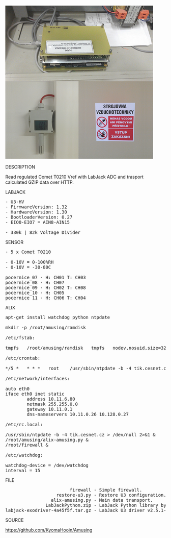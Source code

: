 ![Alix](https://github.com/KyomaHooin/Amusing/raw/master/alix/pocernice/pocernice_screen.png "screenshot")

DESCRIPTION

Read regulated Comet T0210 Vref with LabJack ADC and trasport calculated GZIP data over HTTP.

LABJACK
<pre>
- U3-HV
- FirmwareVersion: 1.32
- HardwareVersion: 1.30
- BootloaderVersion: 0.27
- EIO0-EIO7 = AIN8-AIN15

- 330k | 82k Voltage Divider
</pre>
SENSOR
<pre>
- 5 x Comet T0210

- 0-10V = 0-100%RH
- 0-10V = -30-80C

pocernice_07 - H: CH01 T: CH03
pocernice_08 - H: CH07
pocernice_09 - H: CH02 T: CH08
pocernice_10 - H: CH05
pocernice_11 - H: CH06 T: CH04
</pre>
ALIX
<pre>
apt-get install watchdog python ntpdate

mkdir -p /root/amusing/ramdisk

/etc/fstab:

tmpfs	/root/amusing/ramdisk	tmpfs	nodev,nosuid,size=32M	0	0

/etc/crontab:

*/5 *	* * *	root	/usr/sbin/ntpdate -b -4 tik.cesnet.cz > /dev/null 2>&1

/etc/network/interfaces:

auto eth0
iface eth0 inet static
        address 10.11.6.80
        netmask 255.255.0.0
        gateway 10.11.0.1
        dns-nameservers 10.11.0.26 10.128.0.27

/etc/rc.local:

/usr/sbin/ntpdate -b -4 tik.cesnet.cz > /dev/null 2>&1 &
/root/amusing/alix-amusing.py &
/root/firewall &

/etc/watchdog:

watchdog-device = /dev/watchdog
interval = 15
</pre>

FILE
<pre>
                        firewall - Simple firewall.
                   restore-u3.py - Restore U3 configuration.
                 alix-amusing.py - Main data transport.
               LabJackPython.zip - LabJack Python library by LabJack (c) 2015
labjack-exodriver-4a45f5f.tar.gz - LabJack U3 driver v2.5.1-0-g by LabJack (c) 2009.
</pre>

SOURCE

https://github.com/KyomaHooin/Amusing


